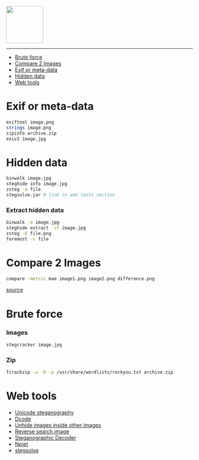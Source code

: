 <picture>
    <source height="100px" srcset="https://user-images.githubusercontent.com/22857002/173634304-918ecaee-118c-438b-9a49-69b91dc312a7.svg#gh-dark-mode-only" media="(prefers-color-scheme: dark)">
    <img height="100px" src="https://user-images.githubusercontent.com/28403617/172732375-620951b9-2edf-4ed6-952b-0199a7ce0721.svg#gh-light-mode-only">
</picture>

---

- [Brute force](#brute-force)
- [Compare 2 Images](#compare-2-images)
- [Exif or meta-data](#exif-or-meta-data)
- [Hidden data](#hidden-data)
- [Web tools](#web-tools)

# Exif or meta-data
```bash
exiftool image.png
strings image.png
zipinfo archive.zip
exiv2 image.jpg
```

# Hidden data
```bash
binwalk image.jpg
steghide info image.jpg
zsteg -a file
stegsolve.jar # link in web tools section
```

### Extract hidden data
```bash
binwalk -e image.jpg
steghide extract -sf image.jpg
zsteg -E file.png
foremost -v file
```

# Compare 2 Images
```bash
compare -metric mae image1.png image2.png difference.png
```
[source](https://www.imagemagick.org/script/compare.php)

# Brute force
### Images
```bash
stegcracker image.jpg
```

### Zip
```bash
fcrackzip -u -D -p /usr/share/wordlists/rockyou.txt archive.zip
```

# Web tools

- [Unicode steganography](https://www.irongeek.com/i.php?page=security/unicode-steganography-homoglyph-encoder)
- [Dcode](https://www.dcode.fr/)
- [Unhide images inside other images](https://incoherency.co.uk/image-steganography/#unhide)
- [Reverse search image](https://tineye.com/)
- [Steganographic Decoder](https://futureboy.us/stegano/decinput.html)
- [Npiet](https://www.bertnase.de/npiet/npiet-execute.php)
- [stegsolve](https://github.com/eugenekolo/sec-tools/tree/master/stego/stegsolve/stegsolve)

